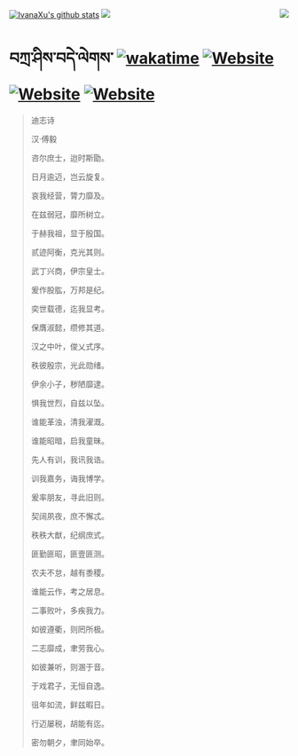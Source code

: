 [![IvanaXu's github stats](https://github-readme-stats.vercel.app/api?username=IvanaXu&theme=codeSTACKr)](https://github.com/anuraghazra/github-readme-stats)
<img align="right" src="https://github-readme-stats.vercel.app/api/top-langs/?username=IvanaXu&langs_count=8&theme=codeSTACKr" />
<img src="https://github-readme-stats.vercel.app/api/wakatime?username=IvanaXu&layout=compact&langs_count=8&theme=codeSTACKr&custom_title=Programming&nbsp;Times&nbsp;(Since&nbsp;Jul.29.2021)" />
# བཀྲ་ཤིས་བདེ་ལེགས་	[![wakatime](https://wakatime.com/badge/user/5043ee4a-e361-4607-9d47-d557f2005d05.svg)](https://wakatime.com/@5043ee4a-e361-4607-9d47-d557f2005d05)	[![Website](https://img.shields.io/website?label=tianchi&up_color=orange&up_message=IvanaXu&url=https%3A%2F%2Fshields.io)](https://tianchi.aliyun.com/home/science/scienceDetail?userId=1095279182618)	[![Website](https://img.shields.io/website?label=yuque&up_color=green&up_message=IvanaXu&url=https%3A%2F%2Fshields.io)](https://www.yuque.com/ivanaxu)	[![Website](https://img.shields.io/website?label=leetcode&up_color=yellow&up_message=IvanaXu&url=https%3A%2F%2Fshields.io)](https://leetcode.cn/u/ivanaxu)
> 迪志诗
>
> 汉·傅毅
>
> 咨尔庶士，迨时斯勖。
> 
> 日月逾迈，岂云旋复。
> 
> 哀我经营，膂力靡及。
> 
> 在兹弱冠，靡所树立。
> 
> 于赫我祖，显于殷国。
> 
> 贰迹阿衡，克光其则。
> 
> 武丁兴商，伊宗皇士。
> 
> 爰作股肱，万邦是纪。
> 
> 奕世载德，迄我显考。
> 
> 保膺淑懿，缵修其道。
> 
> 汉之中叶，俊乂式序。
> 
> 秩彼殷宗，光此勋绪。
> 
> 伊余小子，秽陋靡逮。
> 
> 惧我世烈，自兹以坠。
> 
> 谁能革浊，清我濯溉。
> 
> 谁能昭暗，启我童昧。
> 
> 先人有训，我讯我诰。
> 
> 训我嘉务，诲我博学。
> 
> 爰率朋友，寻此旧则。
> 
> 契阔夙夜，庶不懈忒。
> 
> 秩秩大猷，纪纲庶式。
> 
> 匪勤匪昭，匪壹匪测。
> 
> 农夫不怠，越有黍稷。
> 
> 谁能云作，考之居息。
> 
> 二事败叶，多疾我力。
> 
> 如彼遵衢，则罔所极。
> 
> 二志靡成，聿劳我心。
> 
> 如彼兼听，则溷于音。
> 
> 于戏君子，无恒自逸。
> 
> 徂年如流，鲜兹暇日。
> 
> 行迈屡税，胡能有迄。
> 
> 密勿朝夕，聿同始卒。